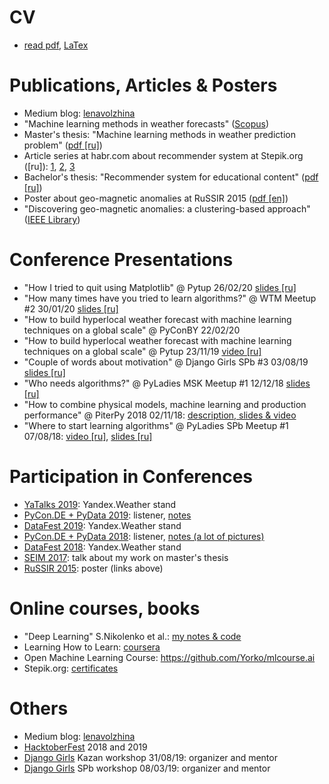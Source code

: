 # CV
* [read pdf](CV/CV_Lena_Volzhina.pdf), [LaTex](CV/CV_Lena_Volzhina.tex)


# Publications, Articles & Posters
* Medium blog: [lenavolzhina](https://medium.com/@lenavolzhina)
* "Machine learning methods in weather forecasts" ([Scopus](https://www.scopus.com/authid/detail.uri?authorId=57191883985))
* Master's thesis: "Machine learning methods in weather prediction problem" ([pdf [ru]](data/LaTex/master_thesis/pdf/diploma_print.pdf))
* Article series at habr.com about recommender system at Stepik.org ([ru]): [1](https://habr.com/company/stepic/blog/302702/), [2](https://habr.com/company/stepic/blog/307670/), [3](https://habr.com/company/stepic/blog/325206/)
* Bachelor's thesis: "Recommender system for educational content" ([pdf [ru]](data/LaTex/bachelor_thesis/lena_volzhina_diploma.pdf))
* Poster about geo-magnetic anomalies at RuSSIR 2015 ([pdf [en]](data/Detection%20of%20anomalies%20of%20magnetic%20field%20using%20clustering.pdf))
* "Discovering geo-magnetic anomalies: a clustering-based approach" ([IEEE Library](https://ieeexplore.ieee.org/document/7584873/?reload=true))


# Conference Presentations

* "How I tried to quit using Matplotlib" @ Pytup 26/02/20 [slides [ru]](https://docs.google.com/presentation/d/1USgF8ssHvrJ1eOLo3dTAhned_xX3W5klhTkim62ssGc/edit?usp=sharing)
* "How many times have you tried to learn algorithms?" @ WTM Meetup #2 30/01/20 [slides [ru]](https://docs.google.com/presentation/d/10-1h9GR7D2VmVzzg17oBug_VvHEsPtXUiKDktHW2lDw/edit?usp=sharing)
* "How to build hyperlocal weather forecast with machine learning techniques on a global scale" @ PyConBY 22/02/20
* "How to build hyperlocal weather forecast with machine learning techniques on a global scale" @ Pytup 23/11/19 [video [ru]](https://youtu.be/ECALEJ79KHg?list=PLQC2_0cDcSKCXhELTYYhZdr-aSisYHrXQ)
* "Couple of words about motivation" @ Django Girls SPb #3 03/08/19 [slides [ru]](https://docs.google.com/presentation/d/1tBtdq7ZejwFHhtr4jbuyKYLn9a1XgxAiiFlttQ3orGA/edit?usp=sharing)
* "Who needs algorithms?" @ PyLadies MSK Meetup #1 12/12/18 [slides [ru]](https://docs.google.com/presentation/d/1qwhmyWV7igqhHAy9a0uLnHqYg0OZVRQxPpnjKKfJThw)
* "How to combine physical models, machine learning and production performance" @ PiterPy 2018 02/11/18: [description, slides & video](https://piterpy.com/en/materials/2493)
* "Where to start learning algorithms" @ PyLadies SPb Meetup #1 07/08/18: [video [ru]](https://youtu.be/DfXsnSDouEo?t=859), [slides [ru]](https://docs.google.com/presentation/d/1nP8bql1xoh1Jpq5YhQrKMg-uakkA0_EdyifkjGgOcHs/edit?usp=sharing)


# Participation in Conferences
* [YaTalks 2019](https://yandex.ru/promo/events/yatalks-moscow/): Yandex.Weather stand
* [PyCon.DE + PyData 2019](https://de.pycon.org): listener, [notes](data/PyCon.DE_2019_notes.md)
* [DataFest 2019](http://datafest.ru/6/): Yandex.Weather stand
* [PyCon.DE + PyData 2018](https://de.pycon.org): listener, [notes (a lot of pictures)](data/PyCon.DE_2018_notes.md)
* [DataFest 2018](http://datafest.ru/5/): Yandex.Weather stand
* [SEIM 2017](http://seim-conf.org/archive/2017/): talk about my work on master's thesis
* [RuSSIR 2015](http://romip.ru/russir2015/): poster (links above)


# Online courses, books
* "Deep Learning" S.Nikolenko et al.: [my notes & code](https://github.com/LenaVolzhina/playing-with-neural-networks/tree/master/DL_book_Nikolenko)
* Learning How to Learn: [coursera](https://www.coursera.org/learn/learning-how-to-learn)
* Open Machine Learning Course: https://github.com/Yorko/mlcourse.ai
* Stepik.org: [certificates](https://stepik.org/users/35099/certificates)


# Others
* Medium blog: [lenavolzhina](https://medium.com/@lenavolzhina)
* [HacktoberFest](https://hacktoberfest.digitalocean.com) 2018 and 2019
* [Django Girls](https://djangogirls.org) Kazan workshop 31/08/19: organizer and mentor
* [Django Girls](https://djangogirls.org) SPb workshop 08/03/19: organizer and mentor
